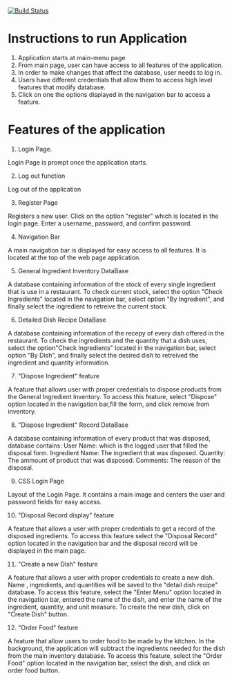[![Build Status](https://travis-ci.com/jerrylee17/CMPE131G9_Inventory.svg?branch=master)](https://travis-ci.com/jerrylee17/CMPE131G9_Inventory)

# Instructions to run Application

1. Application starts at main-menu page
2. From main page, user can have access to all features of the application.
3. In order to make changes that affect the database, user needs to log in.
4. Users have different credentials that allow them to access high level features that modify database.
5. Click on one the options displayed in the navigation bar to access a feature.

# Features of the application

1. Login Page.
  
  Login Page is prompt once the application starts.

2. Log out function

  Log out of the application

3. Register Page

  Registers a new user. Click on the option "register" which is located in the login page. Enter a username, password, and confirm password. 

4. Navigation Bar

  A main navigation bar is displayed for easy access to all features. It is located at the top of the web page application.
  
5. General Ingredient Inventory DataBase

  A database containing information of the stock of every single ingredient that is use in a restaurant. To check current stock, select the option "Check Ingredients" located in the navigation bar, select option "By Ingredient", and finally select the ingredient to retreive the current stock.
  
6. Detailed Dish Recipe DataBase

  A database containing information of the recepy of every dish offered in the restaurant. To check the ingredients and the quantity that a dish uses, select the option"Check Ingredients" located in the navigation bar, select option "By Dish", and finally select the desired dish to retreived the ingredient and quantity information.
  
7. "Dispose Ingredient" feature

  A feature that allows user with proper credentials to dispose products from the General Ingredient Inventory. To access this feature, select "Dispose" option located in the navigation bar,fill the form, and click remove from inventory.

8. "Dispose Ingredient" Record DataBase

  A database containing information of every product that was disposed, database contains:
  User Name: which is the logged user that filled the disposal form.
  Ingredient Name: The ingredient that was disposed.
  Quantity: The ammount of product that was disposed.
  Comments: The reason of the disposal.
  
9. CSS Login Page
  
  Layout of the Login Page. It contains a main image and centers the user and password fields for easy access. 
 
10. "Disposal Record display" feature

  A feature that allows a user with proper credentials to get a record of the disposed ingredients. To access this feature select the "Disposal Record" option located in the navigation bar and the disposal record will be displayed in the main page. 
  
11. "Create a new Dish" feature
  
  A feature that allows a user with proper credentials to create a new dish. Name , ingredients, and quantities will be saved to the "detail dish recipe" database. To access this feature, select the "Enter Menu" option located in the navigation bar, entered the name of the dish, and enter the name of the ingredient, quantity, and unit measure. To create the new dish, click on "Create Dish" button.
  
12. "Order Food" feature
 
  A feature that allow users to order food to be made by the kitchen. In the background, the application will subtract the ingredients needed for the dish from the main inventory database. To access this feature, select the "Order Food" option located in the navigation bar, select the dish, and click on order food button. 
  
